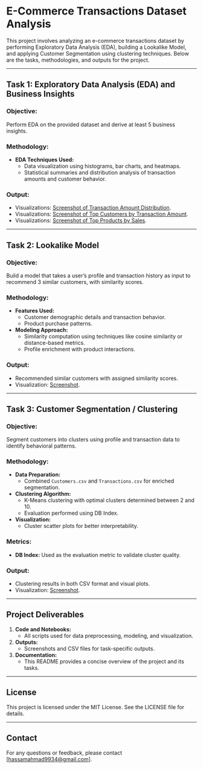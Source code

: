 
# E-Commerce Transactions Dataset Analysis

This project involves analyzing an e-commerce transactions dataset by performing Exploratory Data Analysis (EDA), building a Lookalike Model, and applying Customer Segmentation using clustering techniques. Below are the tasks, methodologies, and outputs for the project.

---

## Task 1: Exploratory Data Analysis (EDA) and Business Insights

### Objective:

Perform EDA on the provided dataset and derive at least 5 business insights.

### Methodology:

- **EDA Techniques Used:**
  - Data visualization using histograms, bar charts, and heatmaps.
  - Statistical summaries and distribution analysis of transaction amounts and customer behavior.

### Output:

- Visualizations: [Screenshot of Transaction Amount Distribution](Screenshot%20(158).png).
- Visualizations: [Screenshot of Top Customers by Transaction Amount](Screenshot%20(159).png).
- Visualizations: [Screenshot of Top Products by Sales](Screenshot%20(160).png).

---

## Task 2: Lookalike Model

### Objective:

Build a model that takes a user’s profile and transaction history as input to recommend 3 similar customers, with similarity scores.

### Methodology:

- **Features Used:**
  - Customer demographic details and transaction behavior.
  - Product purchase patterns.
- **Modeling Approach:**
  - Similarity computation using techniques like cosine similarity or distance-based metrics.
  - Profile enrichment with product interactions.

### Output:

- Recommended similar customers with assigned similarity scores.
- Visualization: [Screenshot](Screenshot%20(161).png).

---

## Task 3: Customer Segmentation / Clustering

### Objective:

Segment customers into clusters using profile and transaction data to identify behavioral patterns.

### Methodology:

- **Data Preparation:**
  - Combined `Customers.csv` and `Transactions.csv` for enriched segmentation.
- **Clustering Algorithm:**
  - K-Means clustering with optimal clusters determined between 2 and 10.
  - Evaluation performed using DB Index.
- **Visualization:**
  - Cluster scatter plots for better interpretability.

### Metrics:

- **DB Index:** Used as the evaluation metric to validate cluster quality.

### Output:

- Clustering results in both CSV format and visual plots.
- Visualization: [Screenshot](Screenshot%20(162).png).

---

## Project Deliverables

1. **Code and Notebooks:**
   - All scripts used for data preprocessing, modeling, and visualization.
2. **Outputs:**
   - Screenshots and CSV files for task-specific outputs.
3. **Documentation:**
   - This README provides a concise overview of the project and its tasks.

---


## License

This project is licensed under the MIT License. See the LICENSE file for details.

---

## Contact

For any questions or feedback, please contact [hassamahmad9934@gmail.com].
